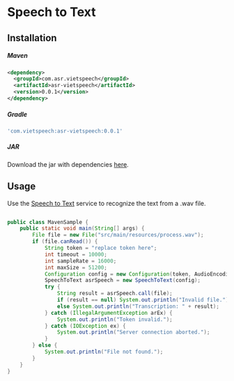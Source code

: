 # Speech to Text

## Installation

##### Maven

```xml
<dependency>
  <groupId>com.asr.vietspeech</groupId>
  <artifactId>asr-vietspeech</artifactId>
  <version>0.0.1</version>
</dependency>
```

##### Gradle

```gradle
'com.vietspeech:asr-vietspeech:0.0.1'
```
##### JAR

Download the jar with dependencies [here][jar].

## Usage

Use the [Speech to Text][speech_to_text] service to recognize the text from a .wav file.

```java

public class MavenSample {
    public static void main(String[] args) {
        File file = new File("src/main/resources/process.wav");
        if (file.canRead()) {
            String token = "replace token here";
            int timeout = 10000;
            int sampleRate = 16000;
            int maxSize = 51200;
            Configuration config = new Configuration(token, AudioEncoding.AMR, timeout, sampleRate, maxSize);
            SpeechToText asrSpeech = new SpeechToText(config);
            try {
                String result = asrSpeech.call(file);
                if (result == null) System.out.println("Invalid file.");
                else System.out.println("Transcription: " + result);
            } catch (IllegalArgumentException arEx) {
                System.out.println("Token invalid.");
            } catch (IOException ex) {
                System.out.println("Server connection aborted.");
            }
        } else {
            System.out.println("File not found.");
        }
    }
}

```
[jar]: https://github.com/thanhtinhpas1/asr-sdk-java/asr-vietspeech.jar
[speech_to_text]: http://asr.vietspeech.com:3200/docs
